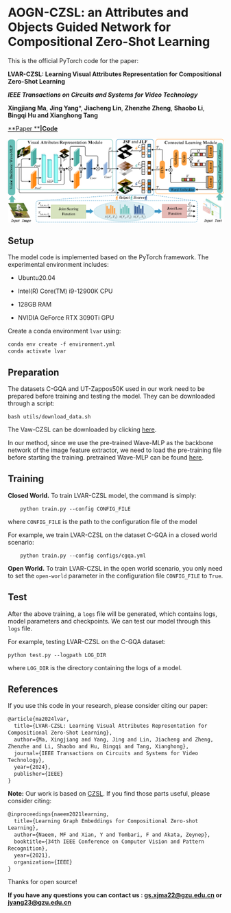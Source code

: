 # AOGN-CZSL: an Attributes and Objects Guided Network for Compositional Zero-Shot Learning

This is the official PyTorch code for the paper:

**LVAR-CZSL: Learning Visual Attributes Representation for Compositional Zero-Shot Learning**

***IEEE Transactions on Circuits and Systems for Video Technology***

**Xingjiang Ma**, **Jing Yang***, **Jiacheng Lin**, **Zhenzhe Zheng**, **Shaobo Li**, **Bingqi Hu and Xianghong Tang**

[**Paper **](https://ieeexplore.ieee.org/document/10638107)**|**[**Code**](https://github.com/mxjmxj1/LVAR-CZSL)

<p align="center">
  <img src="img/Model.png"alt="" align=center />
</p>

## Setup

The model code is implemented based on the PyTorch framework. The experimental environment includes:

- Ubuntu20.04

- Intel(R) Core(TM) i9-12900K CPU
- 128GB RAM
- NVIDIA GeForce RTX 3090Ti GPU

Create a conda environment `lvar` using:

```
conda env create -f environment.yml
conda activate lvar
```

## Preparation

The datasets C-GQA and UT-Zappos50K used in our work need to be prepared before training and testing the model. They can be downloaded through a script:

```
bash utils/download_data.sh
```

The Vaw-CZSL can be downloaded by clicking [here](https://drive.google.com/drive/folders/1LaJnfVv-xjsr87mhgMAtMZ5tfo3v7DLZ?usp=drive_link).

In our method, since we use the pre-trained Wave-MLP as the backbone network of the image feature extractor, we need to load the pre-training file before starting the training. pretrained Wave-MLP can be found [here](https://drive.google.com/drive/u/0/folders/1vGai0PHtyFWuIyEBPd0JN8BZIVxeGIPN).

## Training

**Closed World.** To train LVAR-CZSL model, the command is simply:

```
    python train.py --config CONFIG_FILE
```

where `CONFIG_FILE` is the path to the configuration file of the model 

For example, we train  LVAR-CZSL on the dataset C-GQA in a closed world scenario:

```
    python train.py --config configs/cgqa.yml
```

**Open World.** To train  LVAR-CZSL in the open world scenario, you only need to set the `open-world`  parameter in the configuration file `CONFIG_FILE` to `True`.

## Test

After the above training, a `logs` file will be generated, which contains logs, model parameters and checkpoints. We can test our model through this `logs` file.

 For example, testing  LVAR-CZSL on the C-GQA dataset:

```
python test.py --logpath LOG_DIR
```

where `LOG_DIR` is the directory containing the logs of a model.

## References

If you use this code in your research, please consider citing our paper:

```
@article{ma2024lvar,
  title={LVAR-CZSL: Learning Visual Attributes Representation for Compositional Zero-Shot Learning},
  author={Ma, Xingjiang and Yang, Jing and Lin, Jiacheng and Zheng, Zhenzhe and Li, Shaobo and Hu, Bingqi and Tang, Xianghong},
  journal={IEEE Transactions on Circuits and Systems for Video Technology},
  year={2024},
  publisher={IEEE}
}
```

**Note:** Our work is based on  [CZSL](https://github.com/ExplainableML/czsl).  If you find those parts useful, please consider citing:

```
@inproceedings{naeem2021learning,
  title={Learning Graph Embeddings for Compositional Zero-shot Learning},
  author={Naeem, MF and Xian, Y and Tombari, F and Akata, Zeynep},
  booktitle={34th IEEE Conference on Computer Vision and Pattern Recognition},
  year={2021},
  organization={IEEE}
}
```

Thanks for open source!

**If you have any questions you can contact us : gs.xjma22@gzu.edu.cn or jyang23@gzu.edu.cn**
